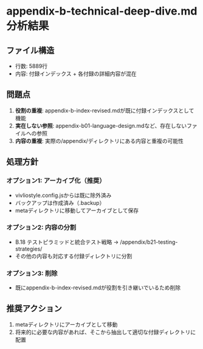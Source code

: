 # appendix-b-technical-deep-dive.md 分析結果

## ファイル構造

- 行数: 5889行
- 内容: 付録インデックス + 各付録の詳細内容が混在

## 問題点

1. **役割の重複**: appendix-b-index-revised.mdが既に付録インデックスとして機能
2. **実在しない参照**: appendix-b01-language-design.mdなど、存在しないファイルへの参照
3. **内容の重複**: 実際の/appendix/ディレクトリにある内容と重複の可能性

## 処理方針

### オプション1: アーカイブ化（推奨）
- vivliostyle.config.jsからは既に除外済み
- バックアップは作成済み（.backup）
- metaディレクトリに移動してアーカイブとして保存

### オプション2: 内容の分割
- B.18 テストピラミッドと統合テスト戦略 → /appendix/b21-testing-strategies/
- その他の内容も対応する付録ディレクトリに分割

### オプション3: 削除
- 既にappendix-b-index-revised.mdが役割を引き継いでいるため削除

## 推奨アクション

1. metaディレクトリにアーカイブとして移動
2. 将来的に必要な内容があれば、そこから抽出して適切な付録ディレクトリに配置